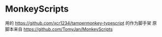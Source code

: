 # MonkeyScripts
 
用的 https://github.com/xcr1234/tampermonkey-typescript 的作为脚手架
原脚本来自 https://github.com/TomyJan/MonkeyScripts
